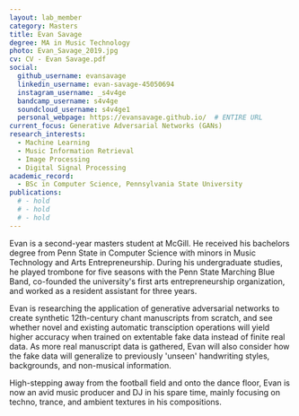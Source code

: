```yaml
---
layout: lab_member
category: Masters
title: Evan Savage
degree: MA in Music Technology
photo: Evan_Savage_2019.jpg
cv: CV - Evan Savage.pdf
social:
  github_username: evansavage
  linkedin_username: evan-savage-45050694
  instagram_username: _s4v4ge
  bandcamp_username: s4v4ge
  soundcloud_username: s4v4ge1
  personal_webpage: https://evansavage.github.io/  # ENTIRE URL
current_focus: Generative Adversarial Networks (GANs)
research_interests:
  - Machine Learning
  - Music Information Retrieval
  - Image Processing
  - Digital Signal Processing
academic_record:
  - BSc in Computer Science, Pennsylvania State University
publications:
  # - hold
  # - hold
  # - hold
---
```


<!-- FILL IN BIO HERE -->

Evan is a second-year masters student at McGill. He received his bachelors degree from Penn State in Computer Science with minors in Music Technology and Arts Entrepreneurship. During his undergraduate studies, he played trombone for five seasons with the Penn State Marching Blue Band, co-founded the university's first arts entrepreneurship organization, and worked as a resident assistant for three years.

Evan is researching the application of generative adversarial networks to create synthetic 12th-century chant manuscripts from scratch, and see whether novel and existing automatic transciption operations will yield higher accuracy when trained on extentable fake data instead of finite real data. As more real manuscript data is gathered, Evan will also consider how the fake data will generalize to previously 'unseen' handwriting styles, backgrounds, and non-musical information.

High-stepping away from the football field and onto the dance floor, Evan is now an avid music producer and DJ in his spare time, mainly focusing on techno, trance, and ambient textures in his compositions.
